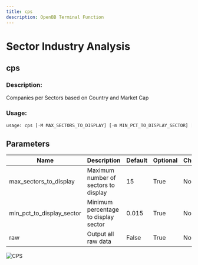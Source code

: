 ```yaml
---
title: cps
description: OpenBB Terminal Function
---
```


# Sector Industry Analysis

## cps

### Description: 

Companies per Sectors based on Country and Market Cap

### Usage: 
```python
usage: cps [-M MAX_SECTORS_TO_DISPLAY] [-m MIN_PCT_TO_DISPLAY_SECTOR] [-r]
```

## Parameters

| Name | Description | Default | Optional | Choices |
| ---- | ----------- | ------- | -------- | ------- |
| max_sectors_to_display | Maximum number of sectors to display | 15 | True | None |
| min_pct_to_display_sector | Minimum percentage to display sector | 0.015 | True | None |
| raw | Output all raw data | False | True | None |


![CPS](https://user-images.githubusercontent.com/46355364/153896194-512699a7-ce52-4cbd-869e-89397bc96dc4.png)

